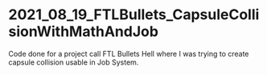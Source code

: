 # 2021_08_19_FTLBullets_CapsuleCollisionWithMathAndJob
Code done for a project call FTL Bullets Hell where I was trying to create capsule collision usable in Job System.
